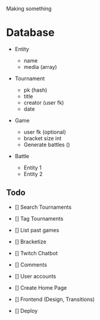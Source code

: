 Making something

# Database
- Entity
    - name
    - media (array)

- Tournament
    - pk (hash)
    - title
    - creator (user fk)
    - date

- Game
    - user fk (optional)
    - bracket size int
    - Generate battles ()

- Battle 
    - Entity 1 
    - Entity 2
    
Todo
-------
- [] Search Tournaments
- [] Tag Tournaments
- [] List past games
- [] Bracketize

- [] Twitch Chatbot
- [] Comments
- [] User accounts

- [] Create Home Page
- [] Frontend (Design, Transitions)

- [] Deploy